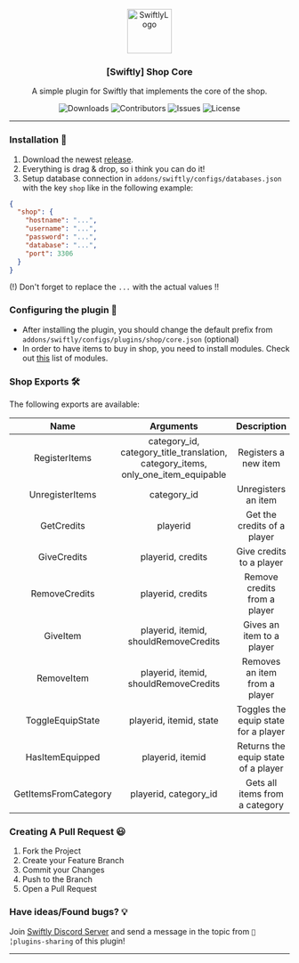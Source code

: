 <p align="center">
  <a href="https://github.com/swiftly-solution/shop-core">
    <img src="https://cdn.swiftlycs2.net/swiftly-logo.png" alt="SwiftlyLogo" width="80" height="80">
  </a>

  <h3 align="center">[Swiftly] Shop Core</h3>

  <p align="center">
    A simple plugin for Swiftly that implements the core of the shop.
    <br/>
  </p>
</p>

<p align="center">
  <img src="https://img.shields.io/github/downloads/swiftly-solution/shop-core/total" alt="Downloads"> 
  <img src="https://img.shields.io/github/contributors/swiftly-solution/shop-core?color=dark-green" alt="Contributors">
  <img src="https://img.shields.io/github/issues/swiftly-solution/shop-core" alt="Issues">
  <img src="https://img.shields.io/github/license/swiftly-solution/shop-core" alt="License">
</p>

---

### Installation 👀

1. Download the newest [release](https://github.com/swiftly-solution/shop-core/releases).
2. Everything is drag & drop, so i think you can do it!
3. Setup database connection in `addons/swiftly/configs/databases.json` with the key `shop` like in the following example:

```json
{
  "shop": {
    "hostname": "...",
    "username": "...",
    "password": "...",
    "database": "...",
    "port": 3306
  }
}
```

(!) Don't forget to replace the `...` with the actual values !!

### Configuring the plugin 🧐

- After installing the plugin, you should change the default prefix from `addons/swiftly/configs/plugins/shop/core.json` (optional)
- In order to have items to buy in shop, you need to install modules. Check out [this](https://github.com/swiftly-solution/shop-modules/) list of modules.

### Shop Exports 🛠️

The following exports are available:

|     Name    |    Arguments    |                            Description                            |
|:-----------:|:---------------:|:-----------------------------------------------------------------:|
|   RegisterItems  | category_id, category_title_translation, category_items, only_one_item_equipable | Registers a new item  |
|   UnregisterItems  | category_id | Unregisters an item  |
|   GetCredits  | playerid | Get the credits of a player  |
|   GiveCredits  | playerid, credits | Give credits to a player  |
|   RemoveCredits  | playerid, credits | Remove credits from a player  |
|   GiveItem  | playerid, itemid, shouldRemoveCredits | Gives an item to a player  |
|   RemoveItem  | playerid, itemid, shouldRemoveCredits | Removes an item from a player  |
|   ToggleEquipState  | playerid, itemid, state | Toggles the equip state for a player  |
|   HasItemEquipped  | playerid, itemid | Returns the equip state of a player  |
|   GetItemsFromCategory  | playerid, category_id | Gets all items from a category  |


### Creating A Pull Request 😃

1. Fork the Project
2. Create your Feature Branch
3. Commit your Changes
4. Push to the Branch
5. Open a Pull Request

### Have ideas/Found bugs? 💡

Join [Swiftly Discord Server](https://swiftlycs2.net/discord) and send a message in the topic from `📕╎plugins-sharing` of this plugin!

---
